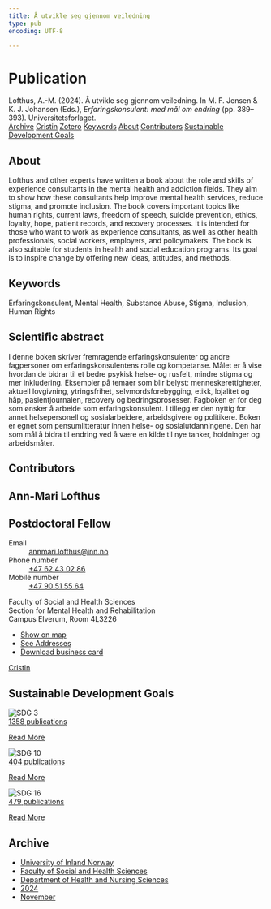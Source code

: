 ```yaml
---
title: Å utvikle seg gjennom veiledning
type: pub
encoding: UTF-8

---
```

<h1>Publication</h1>
<article id="csl-bib-container-82SC2QTU" class="csl-bib-container">
  <div class="csl-bib-body"> <div class="csl-entry">Lofthus, A.-M. (2024). Å utvikle seg gjennom veiledning. In M. F. Jensen &#38; K. J. Johansen (Eds.), <i>Erfaringskonsulent: med mål om endring</i> (pp. 389–393). Universitetsforlaget.</div> </div>
  <div class="csl-bib-buttons">
    <a href="#taxonomy-article-82SC2QTU" alt="archive" class="csl-bib-button">Archive</a>
    <a href="https://app.cristin.no/results/show.jsf?id=2318176" alt="Cristin" class="csl-bib-button">Cristin</a>
    <a href="http://zotero.org/groups/5881554/items/82SC2QTU" alt="Zotero" class="csl-bib-button">Zotero</a>
    <a href="#keywords-article-82SC2QTU" alt="keywords" class="csl-bib-button">Keywords</a>
    <a href="#about-article-82SC2QTU" alt="about_pub" class="csl-bib-button">About</a>
    <a href="#contributors-article-82SC2QTU" alt="contributors" class="csl-bib-button">Contributors</a>
    <a href="#sdg-article-82SC2QTU" alt="sdg" class="csl-bib-button">Sustainable Development Goals</a>
  </div>
  <div id="csl-bib-meta-container-82SC2QTU"></div>
</article>
<div id="csl-bib-meta-82SC2QTU" class="csl-bib-meta">
  <article id="about-article-82SC2QTU" class="about_pub-article">
    <h1>About</h1>
    Lofthus and other experts have written a book about the role and skills of experience consultants in the mental health and addiction fields. They aim to show how these consultants help improve mental health services, reduce stigma, and promote inclusion. The book covers important topics like human rights, current laws, freedom of speech, suicide prevention, ethics, loyalty, hope, patient records, and recovery processes. It is intended for those who want to work as experience consultants, as well as other health professionals, social workers, employers, and policymakers. The book is also suitable for students in health and social education programs. Its goal is to inspire change by offering new ideas, attitudes, and methods.
  </article>
  <article id="keywords-article-82SC2QTU" class="keywords-article">
    <h1>Keywords</h1>
    Erfaringskonsulent, Mental Health, Substance Abuse, Stigma, Inclusion, Human Rights
  </article>
  <article id="abstract-article-82SC2QTU" class="abstract-article">
    <h1>Scientific abstract</h1>
    I denne boken skriver fremragende erfaringskonsulenter og andre fagpersoner om erfaringskonsulentens rolle og kompetanse. Målet er å vise hvordan de bidrar til et bedre psykisk helse- og rusfelt, mindre stigma og mer inkludering. Eksempler på temaer som blir belyst: menneskerettigheter, aktuell lovgivning, ytringsfrihet, selvmordsforebygging, etikk, lojalitet og håp, pasientjournalen, recovery og bedringsprosesser. Fagboken er for deg som ønsker å arbeide som erfaringskonsulent. I tillegg er den nyttig for annet helsepersonell og sosialarbeidere, arbeidsgivere og politikere. Boken er egnet som pensumlitteratur innen helse- og sosialutdanningene. Den har som mål å bidra til endring ved å være en kilde til nye tanker, holdninger og arbeidsmåter.
  </article>
  <article id="contributors-article-82SC2QTU" class="contributors-article">
    <h1>Contributors</h1>
    <div class="personas"> <div class="vrtx-hinn-person-card"> <div class="photo"> <i class="lar la-user-circle missing-person"></i> </div> <div class="info"> <hgroup><h1>Ann-Mari Lofthus</h1> <h2>Postdoctoral Fellow</h2> </hgroup><dl> <dt>Email</dt> <dd> <a href="mailto:annmari.lofthus@inn.no">annmari.lofthus@inn.no</a> </dd> <dt>Phone number</dt> <dd><a href="tel:+4762430286"> +47 62 43 02 86 </a></dd> <dt>Mobile number</dt> <dd><a href="tel:+4790515564"> +47 90 51 55 64 </a></dd> </dl> <p> Faculty of Social and Health Sciences<br> Section for Mental Health and Rehabilitation<br> Campus Elverum, Room 4L3226 </p> <ul class="vrtx-hinn-links"> <li><a href="https://www.google.com/maps?q=60.88177,11.53669">Show on map</a></li> <li><a href="https://www.inn.no/english/find-an-employee/annmari-lofthus.html#vrtx-hinn-addresses">See Addresses</a></li> <li><a href="https://www.inn.no/english/find-an-employee/annmari-lofthus.html?vrtx=vcf">Download business card</a></li> </ul> </div> </div> <a href="https://app.cristin.no/persons/show.jsf?id=425576" alt="Cristin URL" class="personas-cristin">Cristin</a> </div>
  </article>
  <article id="sdg-article-82SC2QTU" class="sdg-article">
    <h1>Sustainable Development Goals</h1>
    <div class="sdg-container"><div id="sdg3" class="sdg">
        <img src="{{< params subfolder >}}images/sdg/sdg03_en.png" class="image" alt="SDG 3">
        <div class="sdg-overlay">
          <a href="/en/archive/?key=?sdg=3#archive" class="sdg-publication-count"><span>1358</span> publications</a>
          <p><a href="https://sdgs.un.org/goals/goal3" class="sdg-read-more">Read More</a></p>
        </div>
      </div> <div id="sdg10" class="sdg">
        <img src="{{< params subfolder >}}images/sdg/sdg10_en.png" class="image" alt="SDG 10">
        <div class="sdg-overlay">
          <a href="/en/archive/?key=?sdg=10#archive" class="sdg-publication-count"><span>404</span> publications</a>
          <p><a href="https://sdgs.un.org/goals/goal10" class="sdg-read-more">Read More</a></p>
        </div>
      </div> <div id="sdg16" class="sdg">
        <img src="{{< params subfolder >}}images/sdg/sdg16_en.png" class="image" alt="SDG 16">
        <div class="sdg-overlay">
          <a href="/en/archive/?key=?sdg=16#archive" class="sdg-publication-count"><span>479</span> publications</a>
          <p><a href="https://sdgs.un.org/goals/goal16" class="sdg-read-more">Read More</a></p>
        </div>
      </div></div>
  </article>
  <article id="taxonomy-article-82SC2QTU" class="taxonomy-article">
    <h1>Archive</h1>
    <ul>
      <li>
        <a href="/en/archive/?key=3DCRN523">University of Inland Norway</a>
      </li>
      <li>
        <a href="/en/archive/?key=IDKFS3MX">Faculty of Social and Health Sciences</a>
      </li>
      <li>
        <a href="/en/archive/?key=GTV4ECMZ">Department of Health and Nursing Sciences</a>
      </li>
      <li>
        <a href="/en/archive/?key=KNN5LNR7">2024</a>
      </li>
      <li>
        <a href="/en/archive/?key=63G4WLVM">November</a>
      </li>
    </ul>
  </article>
</div>
